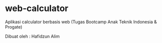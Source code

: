 # web-calculator
Aplikasi calculator berbasis web (Tugas Bootcamp Anak Teknik Indonesia &amp; Progate)

Dibuat oleh :
Hafidzun Alim
